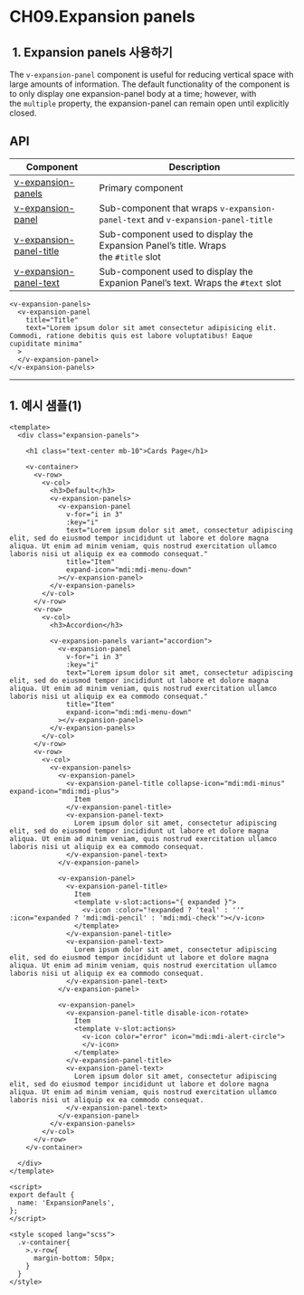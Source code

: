# CH09.Expansion panels

  

  

  

##  1. Expansion panels 사용하기

  

The `v-expansion-panel` component is useful for reducing vertical space with large amounts of information. The default functionality of the component is to only display one expansion-panel body at a time; however, with the `multiple` property, the expansion-panel can remain open until explicitly closed.

  

  

## API

| Component | Description |
| --- | --- |
| [v-expansion-panels](https://vuetifyjs.com/en/api/v-expansion-panels/) | Primary component |
| [v-expansion-panel](https://vuetifyjs.com/en/api/v-expansion-panel/) | Sub-component that wraps `v-expansion-panel-text` and `v-expansion-panel-title` |
| [v-expansion-panel-title](https://vuetifyjs.com/en/api/v-expansion-panel-title/) | Sub-component used to display the Expansion Panel’s title. Wraps the `#title` slot |
| [v-expansion-panel-text](https://vuetifyjs.com/en/api/v-expansion-panel-text/) | Sub-component used to display the Expanion Panel’s text. Wraps the `#text` slot |

  

  

```
<v-expansion-panels>
  <v-expansion-panel
    title="Title"
    text="Lorem ipsum dolor sit amet consectetur adipisicing elit. Commodi, ratione debitis quis est labore voluptatibus! Eaque cupiditate minima"
  >
  </v-expansion-panel>
</v-expansion-panels>
```

  

  

* * *

  

  

## 1\. 예시 샘플(1)

  

```
<template>
  <div class="expansion-panels">
    
    <h1 class="text-center mb-10">Cards Page</h1>

    <v-container>
      <v-row>
        <v-col>
          <h3>Default</h3>
          <v-expansion-panels>
            <v-expansion-panel
              v-for="i in 3"
              :key="i"
              text="Lorem ipsum dolor sit amet, consectetur adipiscing elit, sed do eiusmod tempor incididunt ut labore et dolore magna aliqua. Ut enim ad minim veniam, quis nostrud exercitation ullamco laboris nisi ut aliquip ex ea commodo consequat."
              title="Item" 
              expand-icon="mdi:mdi-menu-down"
            ></v-expansion-panel>
          </v-expansion-panels>
        </v-col>
      </v-row>
      <v-row>
        <v-col>
          <h3>Accordion</h3>

          <v-expansion-panels variant="accordion">
            <v-expansion-panel
              v-for="i in 3"
              :key="i"
              text="Lorem ipsum dolor sit amet, consectetur adipiscing elit, sed do eiusmod tempor incididunt ut labore et dolore magna aliqua. Ut enim ad minim veniam, quis nostrud exercitation ullamco laboris nisi ut aliquip ex ea commodo consequat."
              title="Item" 
              expand-icon="mdi:mdi-menu-down"
            ></v-expansion-panel>
          </v-expansion-panels>
        </v-col>
      </v-row>
      <v-row>
        <v-col>
          <v-expansion-panels>
            <v-expansion-panel>
              <v-expansion-panel-title collapse-icon="mdi:mdi-minus" expand-icon="mdi:mdi-plus">
                Item
              </v-expansion-panel-title>
              <v-expansion-panel-text>
                Lorem ipsum dolor sit amet, consectetur adipiscing elit, sed do eiusmod tempor incididunt ut labore et dolore magna aliqua. Ut enim ad minim veniam, quis nostrud exercitation ullamco laboris nisi ut aliquip ex ea commodo consequat.
              </v-expansion-panel-text>
            </v-expansion-panel>

            <v-expansion-panel>
              <v-expansion-panel-title>
                Item
                <template v-slot:actions="{ expanded }">
                  <v-icon :color="!expanded ? 'teal' : ''" :icon="expanded ? 'mdi:mdi-pencil' : 'mdi:mdi-check'"></v-icon>
                </template>
              </v-expansion-panel-title>
              <v-expansion-panel-text>
                Lorem ipsum dolor sit amet, consectetur adipiscing elit, sed do eiusmod tempor incididunt ut labore et dolore magna aliqua. Ut enim ad minim veniam, quis nostrud exercitation ullamco laboris nisi ut aliquip ex ea commodo consequat.
              </v-expansion-panel-text>
            </v-expansion-panel>

            <v-expansion-panel>
              <v-expansion-panel-title disable-icon-rotate>
                Item
                <template v-slot:actions>
                  <v-icon color="error" icon="mdi:mdi-alert-circle">
                  </v-icon>
                </template>
              </v-expansion-panel-title>
              <v-expansion-panel-text>
                Lorem ipsum dolor sit amet, consectetur adipiscing elit, sed do eiusmod tempor incididunt ut labore et dolore magna aliqua. Ut enim ad minim veniam, quis nostrud exercitation ullamco laboris nisi ut aliquip ex ea commodo consequat.
              </v-expansion-panel-text>
            </v-expansion-panel>
          </v-expansion-panels>
        </v-col>
      </v-row>
    </v-container>

  </div>
</template>

<script>
export default {
  name: 'ExpansionPanels',
};
</script>

<style scoped lang="scss">
  .v-container{
    >.v-row{
      margin-bottom: 50px;
    }
  }
</style>
```